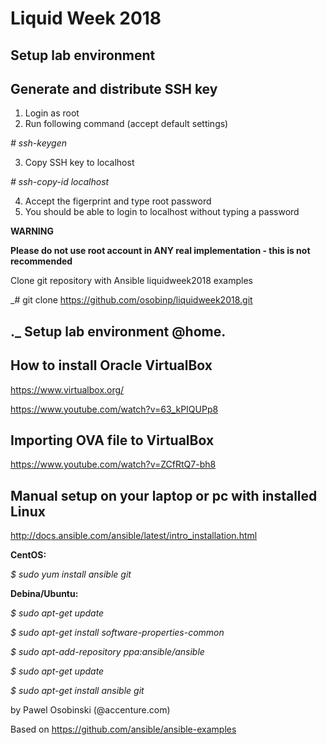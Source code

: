 # Liquid Week 2018

Setup lab environment
---------------------
Generate and distribute SSH key
---------------------
1. Login as root
2. Run following command (accept default settings)

_# ssh-keygen_

3. Copy SSH key to localhost

_# ssh-copy-id localhost_

4. Accept the figerprint and type root password
5. You should be able to login to localhost without typing a password

**WARNING**

**Please do not use root account in ANY real implementation - this is not recommended**

Clone git repository with Ansible liquidweek2018 examples

_# git clone https://github.com/osobinp/liquidweek2018.git

._
Setup lab environment @home.
---------------------
How to install Oracle VirtualBox
---------------------
https://www.virtualbox.org/

https://www.youtube.com/watch?v=63_kPIQUPp8

Importing OVA file to VirtualBox
---------------------
https://www.youtube.com/watch?v=ZCfRtQ7-bh8

Manual setup on your laptop or pc with installed Linux
---------------------
http://docs.ansible.com/ansible/latest/intro_installation.html

 **CentOS:**

 _$ sudo yum install ansible git_

 **Debina/Ubuntu:**

 _$ sudo apt-get update_

 _$ sudo apt-get install software-properties-common_

 _$ sudo apt-add-repository ppa:ansible/ansible_

 _$ sudo apt-get update_

 _$ sudo apt-get install ansible git_



by Pawel Osobinski (@accenture.com)

Based on
https://github.com/ansible/ansible-examples
